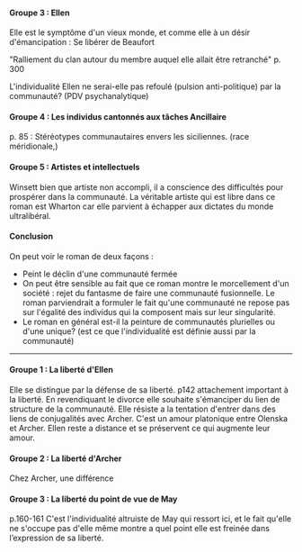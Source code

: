 #### Groupe 3 : Ellen
Elle est le symptôme d'un vieux monde, et comme elle à un désir d'émancipation : Se libérer de Beaufort

"Ralliement du clan autour du membre auquel elle allait être retranché" p. 300

L'individualité Ellen ne serai-elle pas refoulé (pulsion anti-politique) par la communauté? (PDV psychanalytique) 

#### Groupe 4 : Les individus cantonnés aux tâches Ancillaire
p. 85 : Stéréotypes communautaires envers les siciliennes. (race méridionale,)

#### Groupe 5 : Artistes et intellectuels
Winsett bien que artiste non accompli, il a conscience des difficultés pour prospérer dans la communauté. 
La véritable artiste qui est libre dans ce roman est Wharton car elle parvient à échapper aux dictates du monde ultralibéral. 

#### Conclusion
On peut voir le roman de deux façons : 
- Peint le déclin d'une communauté fermée
- On peut être sensible au fait que ce roman montre le morcellement d'un société : rejet du fantasme de faire une communauté fusionnelle. Le roman parviendrait a formuler le fait qu'une communauté ne repose pas sur l'égalité des individus qui la composent mais sur leur singularité.
- Le roman en général est-il la peinture de communautés plurielles ou d'une unique? (est ce que l'individualité est définie aussi par la communauté)

___
#### Groupe 1 : La liberté d'Ellen
Elle se distingue par la défense de sa liberté. p142 attachement important à la liberté. En revendiquant le divorce elle souhaite s'émanciper du lien de structure de la communauté. Elle résiste a la tentation d'entrer dans des liens de conjugalités avec Archer. C'est un amour platonique entre Olenska et Archer. Ellen reste a distance et se préservent ce qui augmente leur amour. 

#### Groupe 2 : La liberté d'Archer
Chez Archer, une différence 



#### Groupe 3 : La liberté du point de vue de May
p.160-161 
C'est l'individualité altruiste de May qui ressort ici, et le fait qu'elle ne s'occupe pas d'elle même montre a quel point elle est freinée dans l’expression de sa liberté. 